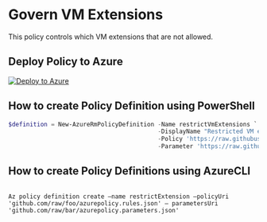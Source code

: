 # Govern VM Extensions

This policy controls which VM extensions that are not allowed.

## Deploy Policy to Azure

[![Deploy to Azure](http://azuredeploy.net/deploybutton.png)](https://portal.azure.com/?feature.customportal=false&microsoft_azure_policy=true#blade/Microsoft_Azure_Policy/CreatePolicyDefinitionBlade)

## How to create Policy Definition using PowerShell

````powershell
$definition = New-AzureRmPolicyDefinition -Name restrictVmExtensions `
                                          -DisplayName "Restricted VM extensions" `
                                          -Policy 'https://raw.githubusercontent.com/Azure/azure-policy-samples/master/samples/Compute/not-allowed-vmextension/azurepolicy.rules.json' `
                                          -Parameter 'https://raw.githubusercontent.com/Azure/azure-policy-samples/master/samples/Compute/not-allowed-vmextension/azurepolicy.parameters.json'
````

## How to create Policy Definitions using AzureCLI

````cli

Az policy definition create –name restrictExtension –policyUri 'github.com/raw/foo/azurepolicy.rules.json' – parametersUri 'github.com/raw/bar/azurepolicy.parameters.json'

````
